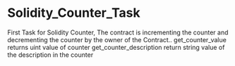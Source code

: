 # Solidity_Counter_Task
First Task for Solidity Counter, The contract is incrementing the counter and decrementing the counter by the owner of the Contract..
get_counter_value returns uint value of counter
get_counter_description return string value of the description in the counter
